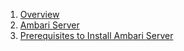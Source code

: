 1. [Overview](https://github.com/acceldata-io/odpdocumentation/wiki/Overiew)
2. [Ambari Server](https://github.com/acceldata-io/odpdocumentation/wiki/Ambari-Server) 
  1. [Prerequisites to Install Ambari Server](https://github.com/acceldata-io/odpdocumentation/wiki/Prerequisites-to-Install-Ambari-Server)


